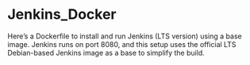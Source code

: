 # Jenkins_Docker
Here’s a Dockerfile to install and run Jenkins (LTS version) using a base image. Jenkins runs on port 8080, and this setup uses the official LTS Debian-based Jenkins image as a base to simplify the build.
